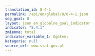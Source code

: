 ```yaml
---
translation_id: 8-4-1
permalink: /api/en/global/8/8-4-1.json
sdg_goal: 8
layout: json_en_globalne_goal_indicator
indicator: "8.4.1"
zmienne: total
indicator_variable_1: Ogółem;
kategorie: null
source_url: www.stat.gov.pl
---
```

